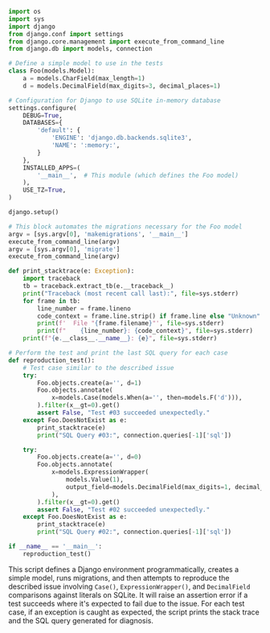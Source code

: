 ```python
import os
import sys
import django
from django.conf import settings
from django.core.management import execute_from_command_line
from django.db import models, connection

# Define a simple model to use in the tests
class Foo(models.Model):
    a = models.CharField(max_length=1)
    d = models.DecimalField(max_digits=3, decimal_places=1)

# Configuration for Django to use SQLite in-memory database
settings.configure(
    DEBUG=True,
    DATABASES={
        'default': {
            'ENGINE': 'django.db.backends.sqlite3',
            'NAME': ':memory:',
        }
    },
    INSTALLED_APPS=(
        '__main__',  # This module (which defines the Foo model)
    ),
    USE_TZ=True,
)

django.setup()

# This block automates the migrations necessary for the Foo model
argv = [sys.argv[0], 'makemigrations', '__main__']
execute_from_command_line(argv)
argv = [sys.argv[0], 'migrate']
execute_from_command_line(argv)

def print_stacktrace(e: Exception):
    import traceback
    tb = traceback.extract_tb(e.__traceback__)
    print("Traceback (most recent call last):", file=sys.stderr)
    for frame in tb:
        line_number = frame.lineno
        code_context = frame.line.strip() if frame.line else "Unknown"
        print(f'  File "{frame.filename}"', file=sys.stderr)
        print(f"    {line_number}: {code_context}", file=sys.stderr)
    print(f"{e.__class__.__name__}: {e}", file=sys.stderr)

# Perform the test and print the last SQL query for each case
def reproduction_test():
    # Test case similar to the described issue
    try:
        Foo.objects.create(a='', d=1)
        Foo.objects.annotate(
            x=models.Case(models.When(a='', then=models.F('d'))),
        ).filter(x__gt=0).get()
        assert False, "Test #03 succeeded unexpectedly."
    except Foo.DoesNotExist as e:
        print_stacktrace(e)
        print("SQL Query #03:", connection.queries[-1]['sql'])

    try:
        Foo.objects.create(a='', d=0)
        Foo.objects.annotate(
            x=models.ExpressionWrapper(
                models.Value(1),
                output_field=models.DecimalField(max_digits=1, decimal_places=0),
            ),
        ).filter(x__gt=0).get()
        assert False, "Test #02 succeeded unexpectedly."
    except Foo.DoesNotExist as e:
        print_stacktrace(e)
        print("SQL Query #02:", connection.queries[-1]['sql'])

if __name__ == '__main__':
    reproduction_test()
```

This script defines a Django environment programmatically, creates a simple model, runs migrations, and then attempts to reproduce the described issue involving `Case()`, `ExpressionWrapper()`, and `DecimalField` comparisons against literals on SQLite. It will raise an assertion error if a test succeeds where it's expected to fail due to the issue. For each test case, if an exception is caught as expected, the script prints the stack trace and the SQL query generated for diagnosis.